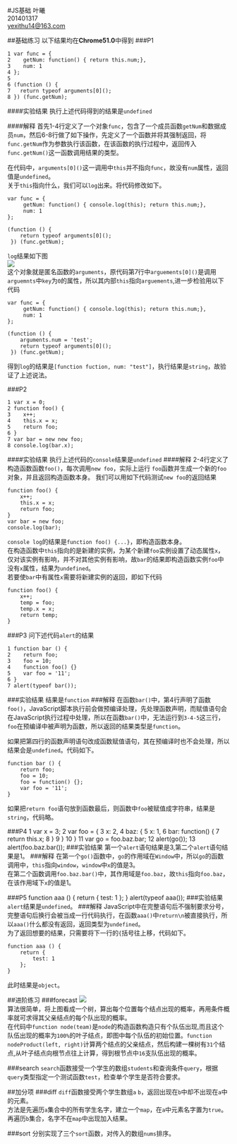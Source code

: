 #JS基础
叶曦  
201401317  
yexithu14@163.com

##基础练习
以下结果均在**Chrome51.0**中得到
###P1

	1 var func = {
	2 	 getNum: function() { return this.num;},
	3	 num: 1
	4 };
	5
	6 (function () {
	7	return typeof arguments[0]();
	8 }) (func.getNum);

####实验结果
执行上述代码得到的结果是`undefined`

####解释
首先1-4行定义了一个对象`func`，包含了一个成员函数`getNum`和数据成员`num`，然后6-8行做了如下操作，先定义了一个函数并将其强制返回，将`func.getNum`作为参数执行该函数，在该函数的执行过程中，返回传入`func.getNum()`这一函数调用结果的类型。  
  
在代码中，`arguments[0]()`这一调用中`this`并不指向`func`，故没有`num`属性，返回值是`undefined`。  
关于`this`指向什么，我们可以`log`出来。将代码修改如下。
	
	var func = {
		 getNum: function() { console.log(this); return this.num;},
		 num: 1
	};
	
	(function () {
	 	return typeof arguments[0]();
	 }) (func.getNum);
`log`结果如下图  
![](http://i.imgur.com/OxPKk77.jpg)  
这个对象就是匿名函数的`arguments`，原代码第7行中`arguements[0]()`是调用`arguemnts`中`key`为`0`的属性，所以其内部`this`指向`arguements`,进一步检验用以下代码  

	var func = {
		 getNum: function() { console.log(this); return this.num;},
		 num: 1
	};
	
	(function () {
		arguments.num = 'test';
	 	return typeof arguments[0]();
	 }) (func.getNum);
得到`log`的结果是`[function fuction, num: "test"]`，执行结果是`string`，故验证了上述说法。

###P2

	1 var x = 0;
	2 function foo() {
	3 	 x++;
	4	 this.x = x;
	5	 return foo;
	6 }
	7 var bar = new new foo;
	8 console.log(bar.x);

####实验结果
执行上述代码的`console`结果是`undefined`
####解释
2-4行定义了构造函数函数`foo()`，每次调用`new foo`，实际上运行	`foo`函数并生成一个新的`foo`对象，并且返回构造函数本身。
我们可以用如下代码测试`new foo`的返回结果
  
	function foo() {
		x++;
		this.x = x;
		return foo;
	}
	var bar = new foo;
	console.log(bar);
`console log`的结果是`function foo() {...}`，即构造函数本身。  
在构造函数中`this`指向的是新建的实例，为某个新建`foo`实例设置了动态属性`x`，仅对该实例有影响，并不对其他实例有影响，故`bar`的结果即构造函数实例`foo`中没有`x`属性，结果为`undefined`。  
若要使`bar`中有属性`x`需要将新建实例的返回，即如下代码

	function foo() {
		x++;
		temp = foo;
		temp.x = x;
		return temp;
	}

###P3
问下述代码`alert`的结果

	1 function bar () {
	2 	 return foo;
	3	 foo = 10;
	4	 function foo() {}
	5	 var foo = '11';
	6 }	
	7 alert(typeof bar());
###实验结果
结果是`function`
###解释
在函数`bar()`中，第4行声明了函数`foo()`，JavaScript脚本执行前会做预编译处理，先处理函数声明，而赋值语句会在JavaScript执行过程中处理，所以在函数`bar()`中，无法运行到`3-4-5`这三行，`foo`在预编译中被声明为函数，所以返回的结果类型是`function`。
  
如果把第四行的函数声明语句改成函数赋值语句，其在预编译时也不会处理，所以结果会是`undefined`。代码如下。

	function bar () {
		return foo;
		foo = 10;
		foo = function() {};
		var foo = '11';
	}

如果把`return foo`语句放到函数最后，则函数中`foo`被赋值成字符串，结果是`string`，代码略。

###P4
	 1 var x = 3;
	 2 var foo = {
	 3	 x: 2,
	 4	 baz: {
	 5 		 x: 1,
	 6		 bar: function() {
	 7			 return this.x;
	 8		 }
	 9	 }
	10 }
	11 var go = foo.baz.bar;
	12 alert(go());
	13 alert(foo.baz.bar());
###实验结果
第一个`alert`语句结果是3,第二个`alert`语句结果是1。
###解释
在第一个`go()`函数中，`go`的作用域在`Window`中，所以`go`的函数调用中，`this`指向`window`，`window`中`x`的值是3。  
在第二个函数调用`foo.baz.bar()`中，其作用域是`foo.baz`，故`this`指向`foo.baz`，在该作用域下`x`的值是1。

###P5
	function aaa () {
		return
		{
			test: 1
		};
	}
	alert(typeof aaa());
###实验结果
`alert`结果是`undefined`。
###解释
JavaScript中在完整语句后不强制要求分号，完整语句后换行会被当成一行代码执行，在函数`aaa()`中`return\n`被直接执行，所以`aaa()`什么都没有返回，返回类型为`undefined`。  
为了返回想要的结果，只需要将下一行的`{`括号往上移，代码如下。

	function aaa () {
		return {
			test: 1
		};
	}
此时结果是`object`。

##进阶练习
###forecast
![](http://i.imgur.com/Lim06GZ.jpg)  
算法很简单，将上图看成一个树，算出每个位置每个结点出现的概率，再用条件概率就可求得其父亲结点的每个队出现的概率。  
在代码中`function node(team)`是`node`的构造函数构造只有个队伍出现,而且这个队伍出现的概率为`100%`的叶子结点，即图中每个队伍的初始位置。`function nodeProduct(left, right)`计算两个结点的父亲结点，然后构建一棵树有`31`个结点,从叶子结点向根节点往上计算，得到根节点中`16`支队伍出现的概率。


###search
`search`函数接受一个学生的数组`students`和查询条件`query`，根据`query`类型指定一个测试函数`test`，检查单个学生是否符合要求。

##加分项
###diff
`diff`函数接受两个学生数组`a` `b`，返回出现在`b`中却不出现在`a`中的元素。  
方法是先遍历`a`集合中的所有学生名字，建立一个`map`，在`a`中元素名字置为`true`。
再遍历`b`集合，名字不在`map`中出现加入结果。

###sort
分别实现了三个`sort`函数，对传入的数组`nums`排序。